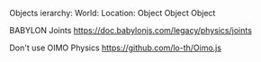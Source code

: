 Objects ierarchy:
  World:
    Location:
      Object
      Object
      Object

BABYLON Joints
https://doc.babylonjs.com/legacy/physics/joints

Don't use OIMO Physics
https://github.com/lo-th/Oimo.js
